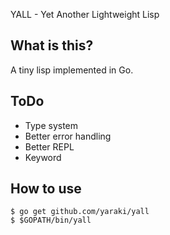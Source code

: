 YALL - Yet Another Lightweight Lisp

What is this?
-------------

  A tiny lisp implemented in Go.

ToDo
----

  - Type system
  - Better error handling
  - Better REPL
  - Keyword

How to use
----------

```
$ go get github.com/yaraki/yall
$ $GOPATH/bin/yall
```
